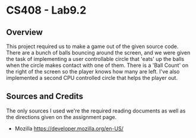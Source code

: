 # CS408 - Lab9.2

## Overview

This project required us to make a game out of the given source code. There are a bunch of balls bouncing around the screen, and
we were given the task of implementing a user controllable circle
that 'eats' up the balls when the circle makes contact with one of them. There is a 'Ball Count' on the right of the screen
so the player knows how many are left. I've also implemented a 
second CPU controlled circle that helps the player out.

## Sources and Credits

The only sources I used we're the required reading documents
as well as the directions given on the assignment page.

- Mozilla https://developer.mozilla.org/en-US/

